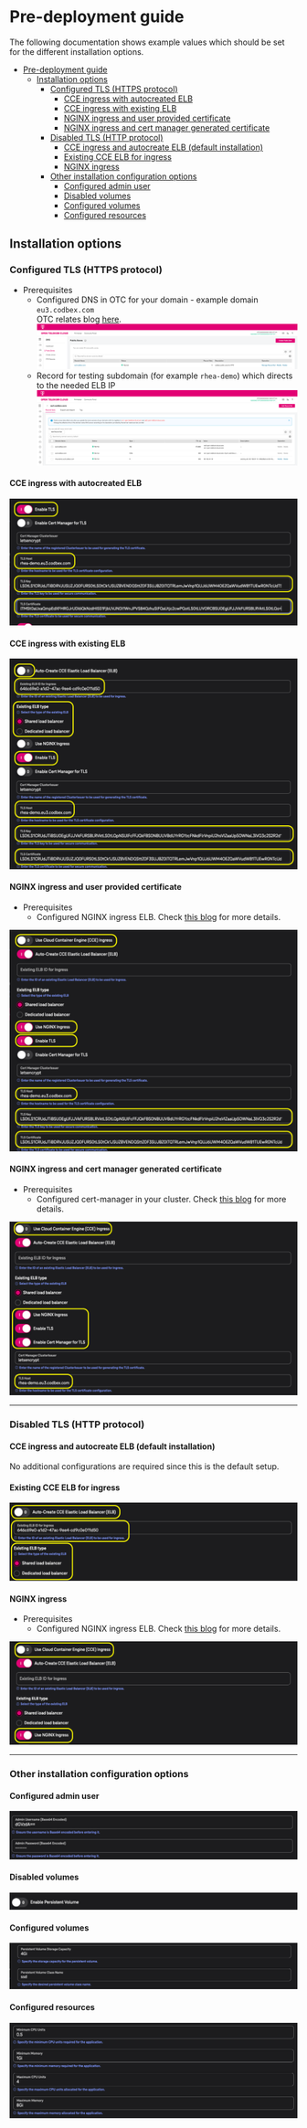 # Pre-deployment guide

The following documentation shows example values which should be set for the different installation options.

<!-- TOC -->
* [Pre-deployment guide](#pre-deployment-guide)
  * [Installation options](#installation-options)
    * [Configured TLS (HTTPS protocol)](#configured-tls-https-protocol)
      * [CCE ingress with autocreated ELB](#cce-ingress-with-autocreated-elb)
      * [CCE ingress with existing ELB](#cce-ingress-with-existing-elb)
      * [NGINX ingress and user provided certificate](#nginx-ingress-and-user-provided-certificate)
      * [NGINX ingress and cert manager generated certificate](#nginx-ingress-and-cert-manager-generated-certificate)
    * [Disabled TLS (HTTP protocol)](#disabled-tls-http-protocol)
      * [CCE ingress and autocreate ELB (default installation)](#cce-ingress-and-autocreate-elb-default-installation)
      * [Existing CCE ELB for ingress](#existing-cce-elb-for-ingress)
      * [NGINX ingress](#nginx-ingress)
    * [Other installation configuration options](#other-installation-configuration-options)
      * [Configured admin user](#configured-admin-user)
      * [Disabled volumes](#disabled-volumes)
      * [Configured volumes](#configured-volumes)
      * [Configured resources](#configured-resources)
<!-- TOC -->

## Installation options

### Configured TLS (HTTPS protocol)

- Prerequisites
    - Configured DNS in OTC for your domain - example domain `eu3.codbex.com`<br>
      OTC relates blog [here](https://community.open-telekom-cloud.com/community?id=community_blog&sys_id=38d6b3cf1324d050d15a246ea6744153).
      ![dns-example.png](images/dns-example.png)
    - Record for testing subdomain (for example `rhea-demo`) which directs to the needed ELB IP
      ![dns-subdomain.png](images/dns-subdomain.png)

#### CCE ingress with autocreated ELB
![tls-otc-autocreate-elb.png](images/tls-otc-autocreate-elb.png)

#### CCE ingress with existing ELB
![tls-cce-existing-elb.png](images/tls-cce-existing-elb.png)

#### NGINX ingress and user provided certificate
- Prerequisites
  - Configured NGINX ingress ELB. Check [this blog](https://community.open-telekom-cloud.com/community?id=community_blog&sys_id=08f3fb40132c0190d15ac969a674412b#:~:text=own%20nginx%20ingress-,controller,-It%20is%20very) for more details.

![tls-nginx-elb-user-cert.png](images/tls-nginx-elb-user-cert.png)

#### NGINX ingress and cert manager generated certificate
- Prerequisites
  - Configured cert-manager in your cluster. Check [this blog](https://community.open-telekom-cloud.com/community?id=community_blog&sys_id=fd976f1713529150d15a246ea67441e0) for more details.

![tls-nginx-cert-manage.png](images/tls-nginx-cert-manage.png)

---

### Disabled TLS (HTTP protocol)

#### CCE ingress and autocreate ELB (default installation)
No additional configurations are required since this is the default setup.

#### Existing CCE ELB for ingress
![no-tls-cce-existing-elb.png](images/no-tls-cce-existing-elb.png)

#### NGINX ingress
- Prerequisites
  - Configured NGINX ingress ELB. Check [this blog](https://community.open-telekom-cloud.com/community?id=community_blog&sys_id=08f3fb40132c0190d15ac969a674412b#:~:text=own%20nginx%20ingress-,controller,-It%20is%20very) for more details.

![no-tls-nginx-ingress.png](images/no-tls-nginx-ingress.png)

---

### Other installation configuration options

#### Configured admin user
![configured-user.png](images/configured-user.png)

#### Disabled volumes
![disabled-volume.png](images/disabled-volume.png)

#### Configured volumes
![configured-volume.png](images/configured-volume.png)

#### Configured resources
![configured-resources.png](images/configured-resources.png)
